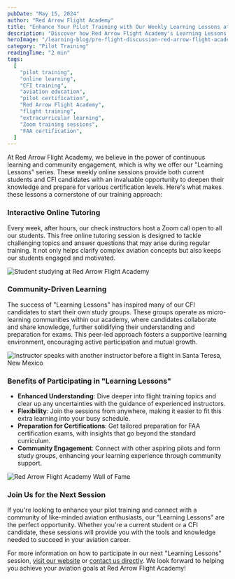 ```yaml
---
pubDate: "May 15, 2024"
author: "Red Arrow Flight Academy"
title: "Enhance Your Pilot Training with Our Weekly Learning Lessons at Red Arrow Flight Academy"
description: "Discover how Red Arrow Flight Academy's Learning Lessons can elevate your pilot training experience through weekly, interactive online sessions led by our experienced check instructors."
heroImage: "/learning-blog/pre-flight-discussion-red-arrow-flight-academy.jpg"
category: "Pilot Training"
readingTime: "2 min"
tags:
  [
    "pilot training",
    "online learning",
    "CFI training",
    "aviation education",
    "pilot certification",
    "Red Arrow Flight Academy",
    "flight training",
    "extracurricular learning",
    "Zoom training sessions",
    "FAA certification",
  ]
---
```


At Red Arrow Flight Academy, we believe in the power of continuous learning and community engagement, which is why we offer our "Learning Lessons" series. These weekly online sessions provide both current students and CFI candidates with an invaluable opportunity to deepen their knowledge and prepare for various certification levels. Here's what makes these lessons a cornerstone of our training approach:

### Interactive Online Tutoring

Every week, after hours, our check instructors host a Zoom call open to all our students. This free online tutoring session is designed to tackle challenging topics and answer questions that may arise during regular training. It not only helps clarify complex aviation concepts but also keeps our students engaged and motivated.

![Student studying at Red Arrow Flight Academy](/learning-blog/student-studying-red-arrow-flight-academy.jpg)

### Community-Driven Learning

The success of "Learning Lessons" has inspired many of our CFI candidates to start their own study groups. These groups operate as micro-learning communities within our academy, where candidates collaborate and share knowledge, further solidifying their understanding and preparation for exams. This peer-led approach fosters a supportive learning environment, encouraging active participation and mutual growth.

![Instructor speaks with another instructor before a flight in Santa Teresa, New Mexico](/learning-blog/instructor-student-discussion-red-arrow-flight-academy.jpg)

### Benefits of Participating in "Learning Lessons"

- **Enhanced Understanding**: Dive deeper into flight training topics and clear up any uncertainties with the guidance of experienced instructors.
- **Flexibility**: Join the sessions from anywhere, making it easier to fit this extra learning into your busy schedule.
- **Preparation for Certifications**: Get tailored preparation for FAA certification exams, with insights that go beyond the standard curriculum.
- **Community Engagement**: Connect with other aspiring pilots and form study groups, enhancing your learning experience through community support.

![Red Arrow Flight Academy Wall of Fame](/learning-blog/wall-of-fame-red-arrow-flight-academy.jpg)

### Join Us for the Next Session

If you're looking to enhance your pilot training and connect with a community of like-minded aviation enthusiasts, our "Learning Lessons" are the perfect opportunity. Whether you're a current student or a CFI candidate, these sessions will provide you with the tools and knowledge needed to succeed in your aviation career.

For more information on how to participate in our next "Learning Lessons" session, [visit our website](https://www.flyredarrow.com/) or [contact us directly](https://www.flyredarrow.com/enrollment). We look forward to helping you achieve your aviation goals at Red Arrow Flight Academy!
